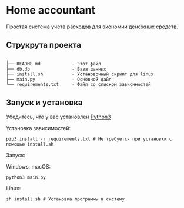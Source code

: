 # Home accountant

Простая система учета расходов для экономии денежных средств. 

## Струкрута проекта
```
.
├── README.md            - Этот файл
├── db.db                - База данных
├── install.sh           - Установочный скрипт для linux
├── main.py              - Основной файл
└── requirements.txt     - Файл со списком зависимостей
```

## Запуск и установка

Убедитесь, что у вас установлен [Python3](https://python.org)

Установка зависимостей:
```
pip3 install -r requirements.txt # Не требуется при установки с помощью install.sh
```
Запуск:

Windows, macOS:
```
python3 main.py
```

Linux:

```
sh install.sh # Установка программы в систему
```
